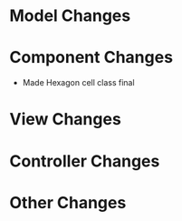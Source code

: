 # Model Changes

# Component Changes
- Made Hexagon cell class final

# View Changes

# Controller Changes

# Other Changes

